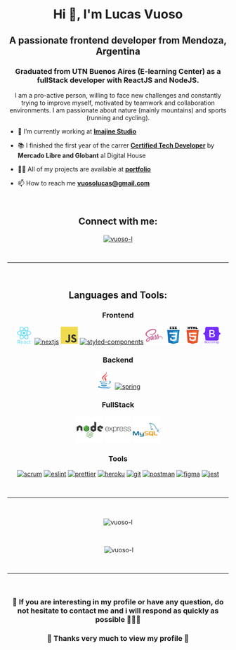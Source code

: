 <h1 align="center">Hi 👋, I'm Lucas Vuoso</h1>
<h2 align="center">A passionate frontend developer from Mendoza, Argentina</h2>
<h3 align="center">Graduated from UTN Buenos Aires (E-learning Center) as a fullStack developer with ReactJS and NodeJS.</h3>
<p align="center">I am a pro-active person, willing to face new challenges and constantly trying to improve myself, motivated by teamwork and collaboration environments. I am passionate about nature (mainly mountains) and sports (running and cycling).</p>

- 🔭 I’m currently working at [**Imajine Studio**](https://imajine.com/)

- 📚 I finished the first year of the carrer [**Certified Tech Developer**](https://www.digitalhouse.com/ar/acciones/certified-tech-developer) by **Mercado Libre and Globant** al Digital House

- 👨‍💻 All of my projects are available at [**portfolio**](https://portfolio-vuoso-lucas.vercel.app/)

- 📫 How to reach me **vuosolucas@gmail.com**

</br>

<h2 align="center">Connect with me:</h2>
<p align="center">
<a href="https://linkedin.com/in/vuoso-l" target="blank"><img align="center" src="https://img.pngio.com/linkedin-logo-png-images-free-download-linkedin-logo-png-612_612.png" alt="vuoso-l" height="40" width="40" /></a>
</p>

</br>
<hr>
</br>

<h2 align="center">Languages and Tools:</h2>
<h3 align="center">Frontend</h3>
<p align="center">
  <a href="https://reactjs.org/" target="_blank" rel="noreferrer"> <img
      src="https://raw.githubusercontent.com/devicons/devicon/master/icons/react/react-original-wordmark.svg"
      alt="react" width="40" height="40" /></a>
  <a href="https://nextjs.org/" target="_blank" rel="noreferrer"> <img src="https://cdn.worldvectorlogo.com/logos/nextjs-2.svg" alt="nextjs" width="40" height="40"/></a>
  <a href="https://developer.mozilla.org/en-US/docs/Web/JavaScript" target="_blank" rel="noreferrer"> <img
      src="https://raw.githubusercontent.com/devicons/devicon/master/icons/javascript/javascript-original.svg"
      alt="javascript" width="40" height="40" /></a>
  <a href="https://styled-components.com/" target="_blank" rel="noreferrer"> <img
      src="https://styled-components.com/logo.png" alt="styled-components" width="40"
      height="40" /></a>
  <a href="https://sass-lang.com" target="_blank" rel="noreferrer"> <img
      src="https://raw.githubusercontent.com/devicons/devicon/master/icons/sass/sass-original.svg" alt="sass" width="40"
      height="40" /></a>
  <a href="https://www.w3schools.com/css/" target="_blank" rel="noreferrer"> <img
      src="https://raw.githubusercontent.com/devicons/devicon/master/icons/css3/css3-original-wordmark.svg" alt="css3"
      width="40" height="40" /></a>
  <a href="https://www.w3.org/html/" target="_blank" rel="noreferrer"> <img
      src="https://raw.githubusercontent.com/devicons/devicon/master/icons/html5/html5-original-wordmark.svg"
      alt="html5" width="40" height="40" /></a>
  <a href="https://getbootstrap.com" target="_blank" rel="noreferrer"> <img
      src="https://raw.githubusercontent.com/devicons/devicon/master/icons/bootstrap/bootstrap-plain-wordmark.svg"
      alt="bootstrap" width="40" height="40" /></a>
  </p>
  <h3 align="center">Backend</h3>
  <p align="center">
  <a href="https://www.java.com" target="_blank" rel="noreferrer"> <img
      src="https://raw.githubusercontent.com/devicons/devicon/master/icons/java/java-original.svg" alt="java" width="40"
      height="40" /></a>
  <a href="https://spring.io/" target="_blank" rel="noreferrer"> <img src="https://www.vectorlogo.zone/logos/springio/springio-icon.svg" alt="spring" width="40" height="40"/></a>  
  </p>
  <h3 align="center">FullStack</h3>
  <p align="center">
  <a href="https://nodejs.org" target="_blank" rel="noreferrer"> <img
      src="https://raw.githubusercontent.com/devicons/devicon/master/icons/nodejs/nodejs-original-wordmark.svg"
      alt="nodejs" width="60" height="60" /></a>
  <a href="https://expressjs.com" target="_blank" rel="noreferrer"> <img
      src="https://raw.githubusercontent.com/devicons/devicon/master/icons/express/express-original-wordmark.svg"
      alt="express" width="60" height="60" /></a>  
  <a href="https://www.mysql.com/" target="_blank" rel="noreferrer">
    <img src="https://raw.githubusercontent.com/devicons/devicon/master/icons/mysql/mysql-original-wordmark.svg"
      alt="mysql" width="60" height="60" /></a>  
  </p>
  <h3 align="center">Tools</h3>
  <p align="center">
  <a href="https://www.scrum.org/" target="_blank" rel="noreferrer"> <img src=https://www.agile611.com/wp-content/uploads/2019/11/Scrumorg-Logo_tagline-500.png" alt="scrum" width="80" height="40"/></a>
  <a href="https://eslint.org/" target="_blank" rel="noreferrer"> <img src="https://www.vectorlogo.zone/logos/eslint/eslint-ar21.svg" alt="eslint" width="60" height="40"/></a>
  <a href="https://prettier.io/" target="_blank" rel="noreferrer"> <img src="https://prettier.io/icon.png" alt="prettier" width="40" height="40"/></a>
  <a href="https://heroku.com" target="_blank" rel="noreferrer"> <img
      src="https://www.vectorlogo.zone/logos/heroku/heroku-icon.svg" alt="heroku" width="40" height="40" /></a>
  <a href="https://git-scm.com/" target="_blank" rel="noreferrer"> <img
      src="https://www.vectorlogo.zone/logos/git-scm/git-scm-icon.svg" alt="git" width="40" height="40" /></a>
  <a href="https://postman.com" target="_blank" rel="noreferrer"> <img
      src="https://www.vectorlogo.zone/logos/getpostman/getpostman-icon.svg" alt="postman" width="40" height="40" /></a>
  <a href="https://www.figma.com/" target="_blank" rel="noreferrer"> <img src="https://www.vectorlogo.zone/logos/figma/figma-icon.svg" alt="figma" width="40" height="40"/></a>
  <a href="https://jestjs.io" target="_blank" rel="noreferrer"> <img src="https://www.vectorlogo.zone/logos/jestjsio/jestjsio-icon.svg" alt="jest" width="40" height="40"/></a>
</p>

</br>
<hr>
</br>

<p align="center"><img align="center" src="https://github-readme-stats.vercel.app/api/top-langs?username=vuoso-l&show_icons=true&locale=en&layout=compact" alt="vuoso-l" /></p>
</br>
<p align="center">&nbsp;<img align="center" src="https://github-readme-stats.vercel.app/api?username=vuoso-l&show_icons=true&locale=en" alt="vuoso-l" /></p>

</br>
<hr>
</br>

<h3 align="center">🔎 If you are interesting in my profile or have any question, do not hesitate to contact me and i will respond as quickly as possible 👨‍💻📲</h3>
<h3 align="center">🙂 Thanks very much to view my profile 🙂</h3>

<!--
**vuoso-l/vuoso-l** is a ✨ _special_ ✨ repository because its `README.md` (this file) appears on your GitHub profile.

Here are some ideas to get you started:

- 🔭 I’m currently working on ...
- 🌱 I’m currently learning ...
- 👯 I’m looking to collaborate on ...
- 🤔 I’m looking for help with ...
- 💬 Ask me about ...
- 📫 How to reach me: ...
- 😄 Pronouns: ...
- ⚡ Fun fact: ...
-->
